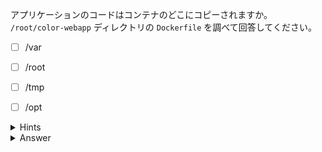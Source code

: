 アプリケーションのコードはコンテナのどこにコピーされますか。
`/root/color-webapp` ディレクトリの `Dockerfile` を調べて回答してください。

- [ ] /var
- [ ] /root
- [ ] /tmp
- [ ] /opt 


<details>
  <summary>Hints</summary>

`/root/color-webapp/Dockerfile` を参照して `COPY` のアーギュメントを確認します。

</details>

<details>
  <summary>Answer</summary>

/opt

</details>